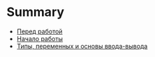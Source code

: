 # Summary

* [Перед работой](chapter_000.md)
* [Начало работы](chapter_010.md)
* [Типы, переменных и основы ввода-вывода](chapter_020.md)




